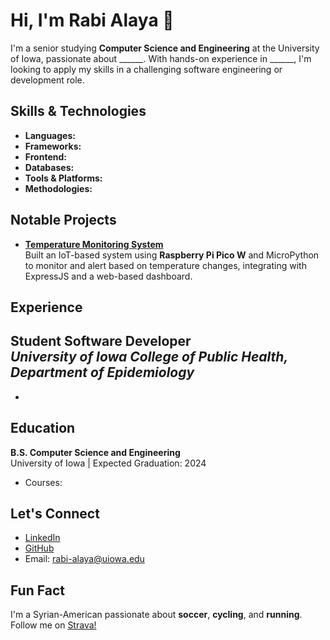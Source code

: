 # Hi, I'm Rabi Alaya 👋

I'm a senior studying **Computer Science and Engineering** at the University of Iowa, passionate about ______. With hands-on experience in ______, I'm looking to apply my skills in a challenging software engineering or development role.

## Skills & Technologies

- **Languages:** 
- **Frameworks:** 
- **Frontend:** 
- **Databases:** 
- **Tools & Platforms:**
- **Methodologies:**

## Notable Projects

- **[Temperature Monitoring System](https://github.com/username/project-link)**  
  Built an IoT-based system using **Raspberry Pi Pico W** and MicroPython to monitor and alert based on temperature changes, integrating with ExpressJS and a web-based dashboard.

## Experience

**Student Software Developer**  
*University of Iowa College of Public Health, Department of Epidemiology*  
- 
-

## Education

**B.S. Computer Science and Engineering**  
University of Iowa | Expected Graduation: 2024

- Courses:

## Let's Connect

- [LinkedIn](www.linkedin.com/in/ralaya)
- [GitHub](https://github.com/ra397)
- Email: rabi-alaya@uiowa.edu

## Fun Fact

I'm a Syrian-American passionate about **soccer**, **cycling**, and **running**. Follow me on [Strava!](https://www.strava.com/athletes/127552092)
